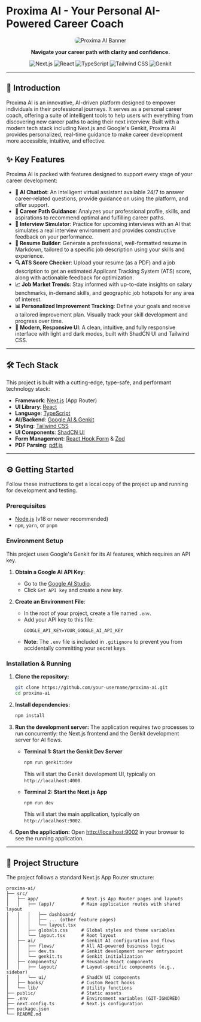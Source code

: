 # Proxima AI - Your Personal AI-Powered Career Coach

<div align="center">
  <img src="https://placehold.co/600x300.png" alt="Proxima AI Banner" style="border-radius: 8px; box-shadow: 0 4px 15px rgba(0,0,0,0.1);" data-ai-hint="futuristic abstract brain" />
</div>

<p align="center">
  <strong>Navigate your career path with clarity and confidence.</strong>
</p>

<p align="center">
  <img alt="Next.js" src="https://img.shields.io/badge/Next.js-000000?style=for-the-badge&logo=nextdotjs&logoColor=white">
  <img alt="React" src="https://img.shields.io/badge/React-20232A?style=for-the-badge&logo=react&logoColor=61DAFB">
  <img alt="TypeScript" src="https://img.shields.io/badge/TypeScript-007ACC?style=for-the-badge&logo=typescript&logoColor=white">
  <img alt="Tailwind CSS" src="https://img.shields.io/badge/Tailwind_CSS-38B2AC?style=for-the-badge&logo=tailwind-css&logoColor=white">
  <img alt="Genkit" src="https://img.shields.io/badge/Genkit-4285F4?style=for-the-badge&logo=google&logoColor=white">
</p>

---

## 🚀 Introduction

Proxima AI is an innovative, AI-driven platform designed to empower individuals in their professional journeys. It serves as a personal career coach, offering a suite of intelligent tools to help users with everything from discovering new career paths to acing their next interview. Built with a modern tech stack including Next.js and Google's Genkit, Proxima AI provides personalized, real-time guidance to make career development more accessible, intuitive, and effective.

## ✨ Key Features

Proxima AI is packed with features designed to support every stage of your career development:

- **🤖 AI Chatbot**: An intelligent virtual assistant available 24/7 to answer career-related questions, provide guidance on using the platform, and offer support.
- **🧭 Career Path Guidance**: Analyzes your professional profile, skills, and aspirations to recommend optimal and fulfilling career paths.
- **👔 Interview Simulator**: Practice for upcoming interviews with an AI that simulates a real interview environment and provides constructive feedback on your performance.
- **📄 Resume Builder**: Generate a professional, well-formatted resume in Markdown, tailored to a specific job description using your skills and experience.
- **🔍 ATS Score Checker**: Upload your resume (as a PDF) and a job description to get an estimated Applicant Tracking System (ATS) score, along with actionable feedback for optimization.
- **📈 Job Market Trends**: Stay informed with up-to-date insights on salary benchmarks, in-demand skills, and geographic job hotspots for any area of interest.
- **📊 Personalized Improvement Tracking**: Define your goals and receive a tailored improvement plan. Visually track your skill development and progress over time.
- **🎨 Modern, Responsive UI**: A clean, intuitive, and fully responsive interface with light and dark modes, built with ShadCN UI and Tailwind CSS.

---

## 🛠️ Tech Stack

This project is built with a cutting-edge, type-safe, and performant technology stack:

- **Framework**: [Next.js](https://nextjs.org/) (App Router)
- **UI Library**: [React](https://react.dev/)
- **Language**: [TypeScript](https://www.typescriptlang.org/)
- **AI/Backend**: [Google AI & Genkit](https://firebase.google.com/docs/genkit)
- **Styling**: [Tailwind CSS](https://tailwindcss.com/)
- **UI Components**: [ShadCN UI](https://ui.shadcn.com/)
- **Form Management**: [React Hook Form](https://react-hook-form.com/) & [Zod](https://zod.dev/)
- **PDF Parsing**: [pdf.js](https://mozilla.github.io/pdf.js/)

---

## ⚙️ Getting Started

Follow these instructions to get a local copy of the project up and running for development and testing.

### Prerequisites

- [Node.js](https://nodejs.org/) (v18 or newer recommended)
- `npm`, `yarn`, or `pnpm`

### Environment Setup

This project uses Google's Genkit for its AI features, which requires an API key.

1.  **Obtain a Google AI API Key**:
    - Go to the [Google AI Studio](https://aistudio.google.com/).
    - Click `Get API key` and create a new key.

2.  **Create an Environment File**:
    - In the root of your project, create a file named `.env`.
    - Add your API key to this file:
      ```env
      GOOGLE_API_KEY=YOUR_GOOGLE_AI_API_KEY
      ```
    - **Note**: The `.env` file is included in `.gitignore` to prevent you from accidentally committing your secret keys.

### Installation & Running

1.  **Clone the repository:**
    ```sh
    git clone https://github.com/your-username/proxima-ai.git
    cd proxima-ai
    ```

2.  **Install dependencies:**
    ```sh
    npm install
    ```

3.  **Run the development server:**
    The application requires two processes to run concurrently: the Next.js frontend and the Genkit development server for AI flows.

    - **Terminal 1: Start the Genkit Dev Server**
      ```sh
      npm run genkit:dev
      ```
      This will start the Genkit development UI, typically on `http://localhost:4000`.

    - **Terminal 2: Start the Next.js App**
      ```sh
      npm run dev
      ```
      This will start the main application, typically on `http://localhost:9002`.

4.  **Open the application:**
    Open [http://localhost:9002](http://localhost:9002) in your browser to see the running application.

---

## 📂 Project Structure

The project follows a standard Next.js App Router structure:

```
proxima-ai/
├── src/
│   ├── app/                # Next.js App Router pages and layouts
│   │   ├── (app)/          # Main application routes with shared layout
│   │   │   ├── dashboard/
│   │   │   ├── ... (other feature pages)
│   │   │   └── layout.tsx
│   │   ├── globals.css     # Global styles and theme variables
│   │   └── layout.tsx      # Root layout
│   ├── ai/                 # Genkit AI configuration and flows
│   │   ├── flows/          # All AI-powered business logic
│   │   ├── dev.ts          # Genkit development server entrypoint
│   │   └── genkit.ts       # Genkit initialization
│   ├── components/         # Reusable React components
│   │   ├── layout/         # Layout-specific components (e.g., sidebar)
│   │   └── ui/             # ShadCN UI components
│   ├── hooks/              # Custom React hooks
│   └── lib/                # Utility functions
├── public/                 # Static assets
├── .env                    # Environment variables (GIT-IGNORED)
├── next.config.ts          # Next.js configuration
├── package.json
└── README.md
```
